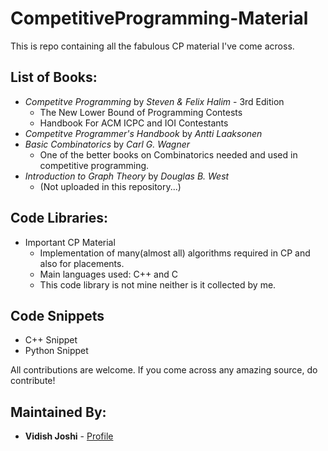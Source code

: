 # CompetitiveProgramming-Material
This is repo containing all the fabulous CP material I've come across.


## List of Books:
* _Competitve Programming_ by _Steven & Felix Halim_ - 3rd Edition
  * The New Lower Bound of Programming Contests
  * Handbook For ACM ICPC and IOI Contestants
* _Competitve Programmer's Handbook_ by _Antti Laaksonen_
* _Basic Combinatorics_ by _Carl G. Wagner_
  * One of the better books on Combinatorics needed and used in competitive programming.
* _Introduction to Graph Theory_ by _Douglas B. West_
  * (Not uploaded in this repository...)
  
## Code Libraries:
* Important CP Material
  * Implementation of many(almost all) algorithms required in CP and also for placements.
  * Main languages used: C++ and C
  * This code library is not mine neither is it collected by me.

## Code Snippets
* C++ Snippet
* Python Snippet 
  
All contributions are welcome. If you come across any amazing source, do contribute!

## Maintained By:
* **Vidish Joshi** - [Profile](https://github.com/VidishJoshi)

